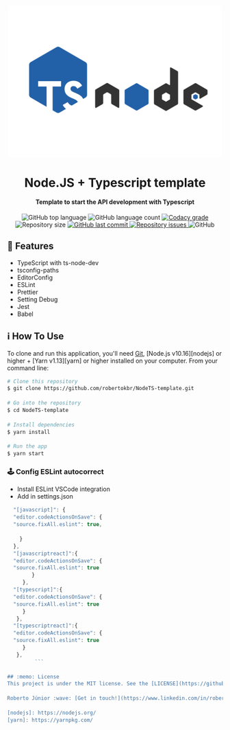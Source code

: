 <h1 align="center">
    <img src="https://raw.githubusercontent.com/TypeStrong/ts-node/HEAD/logo.svg?sanitize=true" width="500px" /><br>
    <br>
    Node.JS + Typescript template 
</h1>

<h4 align="center">
  Template to start the API development with Typescript
</h4>
<p align="center">
  <img alt="GitHub top language" src="https://img.shields.io/github/languages/top/robertokbr/NodeTS-template.svg">

  <img alt="GitHub language count" src="https://img.shields.io/github/languages/count/robertokbr/NodeTS-template.svg">

  <a href="https://www.codacy.com/app/robertokbr/NodeTS-template?utm_source=github.com&amp;utm_medium=referral&amp;utm_content=robertokbr/NodeTS-template&amp;utm_campaign=Badge_Grade">
    <img alt="Codacy grade" src="https://img.shields.io/codacy/grade/1b577a07dda843aba09f4bc55d1af8fc.svg">
  </a>

  <img alt="Repository size" src="https://img.shields.io/github/repo-size/robertokbr/NodeTS-template.svg">
  <a href="https://github.com/robertokbr/NodeTS-template/commits/master">
    <img alt="GitHub last commit" src="https://img.shields.io/github/last-commit/robertokbr/NodeTS-template.svg">
  </a>

  <a href="https://github.com/robertokbr/NodeTS-template/issues">
    <img alt="Repository issues" src="https://img.shields.io/github/issues/robertokbr/NodeTS-template.svg">
  </a>

  <img alt="GitHub" src="https://img.shields.io/github/license/robertokbr/NodeTS-template.svg">
</p>

## 🔧 Features
- TypeScript with ts-node-dev
- tsconfig-paths
- EditorConfig
- ESLint
- Prettier
- Setting Debug
- Jest
- Babel


## :information_source: How To Use

To clone and run this application, you'll need [Git](https://git-scm.com), [Node.js v10.16][nodejs] or higher + [Yarn v1.13][yarn] or higher installed on your computer. From your command line:

```bash
# Clone this repository
$ git clone https://github.com/robertokbr/NodeTS-template.git

# Go into the repository
$ cd NodeTS-template

# Install dependencies
$ yarn install

# Run the app
$ yarn start
```

### 🕹 Config ESLint autocorrect 

 -  Install ESLint VSCode integration 
 -  Add in settings.json

   ```jsx
     "[javascript]": {
     "editor.codeActionsOnSave": {
     "source.fixAll.eslint": true,

       }
     },
     "[javascriptreact]":{
     "editor.codeActionsOnSave": {
     "source.fixAll.eslint": true 
           }
        },
     "[typescript]":{
     "editor.codeActionsOnSave": {
     "source.fixAll.eslint": true 
        }
      },
     "[typescriptreact]":{
     "editor.codeActionsOnSave": {
     "source.fixAll.eslint": true 
        }
      },
            ```

## :memo: License
This project is under the MIT license. See the [LICENSE](https://github.com/robertokbr/NodeTS-template/blob/master/LICENSE) for more information.

Roberto Júnior :wave: [Get in touch!](https://www.linkedin.com/in/robertojrcdc/)

[nodejs]: https://nodejs.org/
[yarn]: https://yarnpkg.com/

